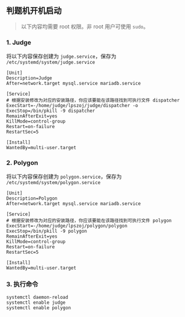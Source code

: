 判题机开机启动
---------

> 以下内容均需要 root 权限。非 root 用户可使用 `sudo`。

### 1. Judge
 
将以下内容保存创建为 `judge.service`，保存为 `/etc/systemd/system/judge.service`

```
[Unit]
Description=Judge
After=network.target mysql.service mariadb.service

[Service]
# 根据安装修改为对应的安装路径，你应该要能在该路径找到可执行文件 dispatcher
ExecStart=-/home/judge/lpszoj/judge/dispatcher -o
ExecStop=/bin/pkill -9 dispatcher
RemainAfterExit=yes
KillMode=control-group
Restart=on-failure
RestartSec=5

[Install]
WantedBy=multi-user.target
```

### 2. Polygon

将以下内容保存创建为 `polygon.service`，保存为 `/etc/systemd/system/polygon.service`

```
[Unit]
Description=Polygon
After=network.target mysql.service mariadb.service

[Service]
# 根据安装修改为对应的安装路径，你应该要能在该路径找到可执行文件 polygon
ExecStart=-/home/judge/lpszoj/polygon/polygon
ExecStop=/bin/pkill -9 polygon
RemainAfterExit=yes
KillMode=control-group
Restart=on-failure
RestartSec=5

[Install]
WantedBy=multi-user.target
```

### 3. 执行命令
```
systemctl daemon-reload
systemctl enable judge
systemctl enable polygon
```
